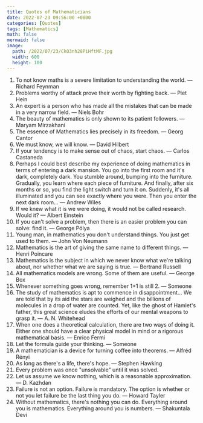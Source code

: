 ```yaml
---
title: Quotes of Mathematicians
date: 2022-07-23 09:56:00 +0800
categories: [Quotes]
tags: [Mathematics]
math: false
mermaid: false
image:
  path: /2022/07/23/CkO3nh28PiHftMF.jpg
  width: 600
  height: 100
---
```


1. To not know maths is a severe limitation to understanding the world. — Richard Feynman
2. Problems worthy of attack prove their worth by fighting back. — Piet Hein
3. An expert is a person who has made all the mistakes that can be made in a very narrow field. — Niels Bohr
4. The beauty of mathematics is only shown to its patient followers. — Maryam Mirzakhani
5. The essence of Mathematics lies precisely in its freedom. — Georg Cantor
6. We must know, we will know. — David Hilbert
7. If your tendency is to make sense out of chaos, start chaos. — Carlos Castaneda
8. Perhaps I could best describe my experience of doing mathematics in terms of entering a dark mansion. You go into the first room and it's dark, completely dark. You stumble around, bumping into the furniture. Gradually, you learn where each piece of furniture. And finally, after six months or so, you find the light switch and turn it on. Suddenly, it's all illuminated and you can see exactly where you were. Then you enter the next dark room... — Andrew Wiles
9. If we knew what it is we were doing, it would not be called research. Would it? — Albert Einstein
10. If you can't solve a problem, then there is an easier problem you can solve: find it. — George Pólya
11. Young man, in mathematics you don't understand things. You just get used to them. — John Von Neumann
12. Mathematics is the art of giving the same name to different things. — Henri Poincare
13. Mathematics is the subject in which we never know what we're talking about, nor whether what we are saying is true. — Bertrand Russell
14. All mathematics models are wrong. Some of them are useful. — George Box
15. Whenever something goes wrong, remember 1+1 is still 2. — Someone
16. The study of mathematics is apt to commence in disappointment... We are told that by its aid the stars are weighed and the billions of molecules in a drop of water are counted. Yet, like the ghost of Hamlet's father, this great science eludes the efforts of our mental weapons to grasp it. — A. N. Whitehead
17. When one does a theoretical calculation, there are two ways of doing it. Either one should have a clear physical model in mind or a rigorous mathematical basis. — Enrico Fermi
18. Let the formula guide your thinking. — Someone
19. A mathematician is a device for turning coffee into theorems. — Alfréd Rényi
20. As long as there's a life, there's hope. — Stephen Hawking
21. Every problem was once "unsolvable" until it was solved.
22. Let us assume we know nothing, which is a reasonable approximation. — D. Kazhdan
23. Failure is not an option. Failure is mandatory. The option is whether or not you let failure be the last thing you do. — Howard Tayler
24. Without mathematics, there's nothing you can do. Everything around you is mathematics. Everything around you is numbers. — Shakuntala Devi